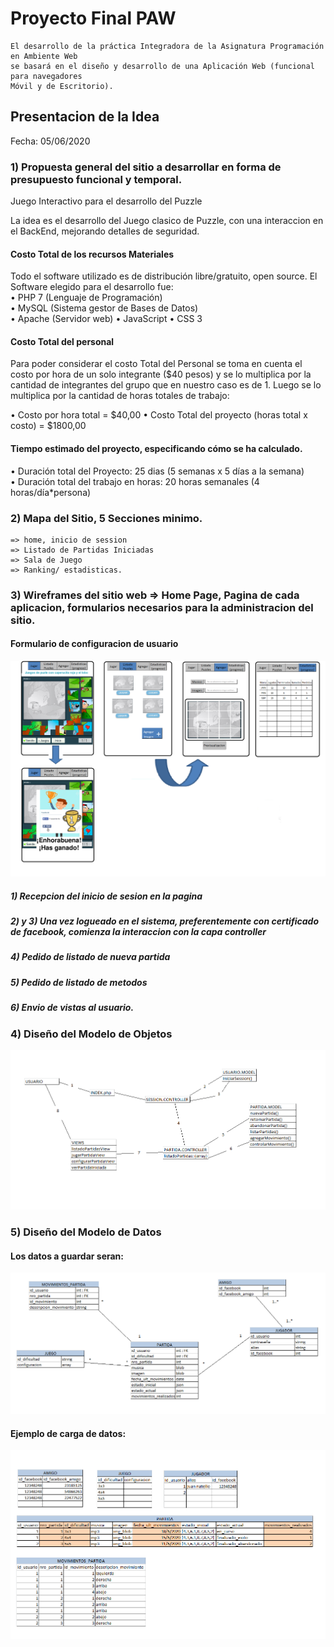 # Proyecto Final PAW

```
El desarrollo de la práctica Integradora de la Asignatura Programación en Ambiente Web
se basará en el diseño y desarrollo de una Aplicación Web (funcional para navegadores
Móvil y de Escritorio).
```

## Presentacion de la Idea 
Fecha: 05/06/2020<br>
### 1)   Propuesta general del sitio a desarrollar en forma de presupuesto funcional y temporal.

Juego Interactivo para el desarrollo del Puzzle

La idea es el desarrollo del Juego clasico de Puzzle, con una interaccion en el BackEnd, mejorando detalles de seguridad. 

#### Costo Total de los recursos Materiales							
Todo el software utilizado es de distribución libre/gratuito, open source. El Software elegido para el desarrollo fue:														
•	PHP 7 (Lenguaje de Programación)						
•	MySQL (Sistema gestor de Bases de Datos)						
•	Apache (Servidor web)
•   JavaScript
•   CSS 3

#### Costo Total del personal	

Para poder considerar el costo Total del Personal se toma en cuenta el costo por hora de un solo integrante ($40 pesos) y se lo multiplica por la cantidad de integrantes del grupo que en nuestro caso es de 1. Luego se lo multiplica por  la cantidad de horas totales de trabajo:

•	Costo por hora total =  $40,00
•	Costo Total del proyecto (horas total x costo)	=  $1800,00

#### Tiempo estimado del proyecto, especificando cómo se ha calculado.

•	Duración total del Proyecto: 	     25 dias (5 semanas x 5 días a la semana)		
•	Duración total del trabajo en horas: 	20 horas semanales (4 horas/día*persona) 


### 2)   Mapa del Sitio, 5 Secciones minimo.

    => home, inicio de session
    => Listado de Partidas Iniciadas
    => Sala de Juego
    => Ranking/ estadisticas.

### 3)   Wireframes del sitio web => Home Page, Pagina de cada aplicacion, formularios necesarios para la administracion del sitio.

#### Formulario de configuracion de usuario

![imagen wireframe](modelos/wireframe.png) 

##### 1) Recepcion del inicio de sesion en la pagina
##### 2) y 3) Una vez logueado en el sistema,  preferentemente con certificado de facebook, comienza la interaccion con la capa controller
##### 4) Pedido de listado de nueva partida
##### 5) Pedido de listado de metodos
##### 6) Envio de vistas al usuario. 

### 4)   Diseño del Modelo de Objetos

![imagen wireframe](modelos/diagramaMVC.png)

### 5)   Diseño del Modelo de Datos

#### Los datos a guardar seran: 

![imagen wireframe](modelos/DER.png)

#### Ejemplo de carga de datos: 

![imagen wireframe](modelos/ejemplo-cargarDatosDER.png)

